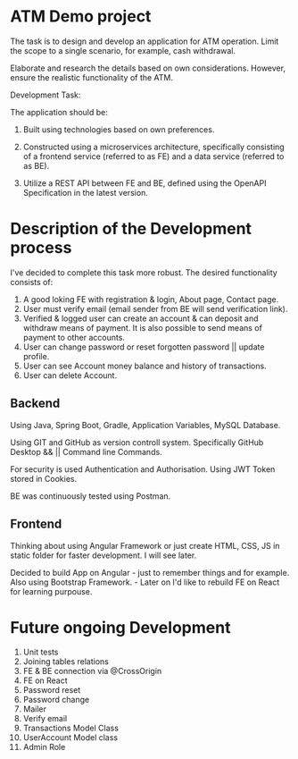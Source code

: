 # ATM Demo project

The task is to design and develop an application for ATM operation. Limit the scope to a single scenario, for example, cash withdrawal.

Elaborate and research the details based on own considerations. However, ensure the realistic functionality of the ATM.

Development Task:

The application should be:

1) Built using technologies based on own preferences.

2) Constructed using a microservices architecture, specifically consisting of a frontend service (referred to as FE) and a data service (referred to as BE).

3) Utilize a REST API between FE and BE, defined using the OpenAPI Specification in the latest version.

# Description of the Development process

I've decided to complete this task more robust. The desired functionality consists of:

1) A good loking FE with registration & login, About page, Contact page.
2) User must verify email (email sender from BE will send verification link).
3) Verified & logged user can create an account & can deposit and withdraw means of payment. It is also possible to send means of payment to other accounts.
4) User can change password or reset forgotten password || update profile.
5) User can see Account money balance and history of transactions.
6) User can delete Account.

## Backend 

Using Java, Spring Boot, Gradle, Application Variables, MySQL Database.

Using GIT and GitHub as version controll system. Specifically GitHub Desktop && || Command line Commands. 

For security is used Authentication and Authorisation. Using JWT Token stored in Cookies. 

BE was continuously tested using Postman.

## Frontend

Thinking about using Angular Framework or just create HTML, CSS, JS in static folder for faster development. I will see later. 

Decided to build App on Angular - just to remember things and for example. Also using Bootstrap Framework. - Later on I'd like to rebuild FE on React for learning purpouse. 

# Future ongoing Development

1) Unit tests
2) Joining tables relations
3) FE & BE connection via @CrossOrigin
4) FE on React
5) Password reset
6) Password change
7) Mailer
8) Verify email
9) Transactions Model Class
10) UserAccount Model class
11) Admin Role
